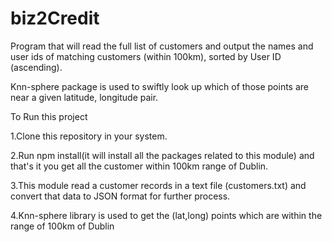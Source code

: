 # biz2Credit
Program that will read the full list of customers and output the names and user ids of matching customers (within 100km), sorted by User ID (ascending).

Knn-sphere package is used to swiftly look up which of those points are near a given latitude, longitude pair.

To Run this project 

1.Clone this repository in your system.

2.Run npm install(it will install all the packages related to this module) and that's it you get all the customer within 100km range of Dublin.

3.This module read a customer records in a text file (customers.txt) and convert that data to JSON format for further process.

4.Knn-sphere library is used to get the (lat,long) points which are within the range of 100km of Dublin
